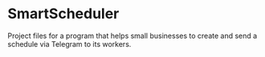 # SmartScheduler
Project files for a program that helps small businesses to create and send a schedule via Telegram to its workers.
